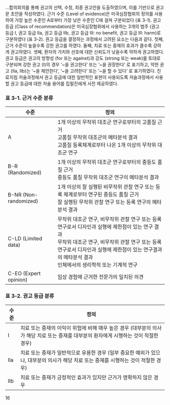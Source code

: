 ...합의회의를 통해 권고의 선택, 수정, 최종 권고안을 도출하였으며, 이를 기반으로 권고문 초안을 작성하였다. 근거 수준 (Level of evidence)은 미국심장협회의 정의를 사용하여 가장 높은 수준인 A로부터 가장 낮은 수준인 C에 걸쳐 구분되었다 (표 3-1). 권고 등급 (Class of recommendation)은 미국심장협회에서 사용하는 3개의 범주 (권고 등급 I, 권고 등급 IIa, 권고 등급 IIb, 권고 등급 III: no benefit, 권고 등급 III: harm)로 구분하였다 (표 3-2). 권고 등급을 결정하는 과정에서 고려된 요소는 다음과 같다. 첫째, 근거 수준이 높을수록 강한 권고를 하였다. 둘째, 치료 또는 중재의 효과가 클수록 강하게 권고하였다. 셋째, 환자의 가치와 선호에 대한 신뢰도가 낮을수록 약하게 권고하였다. 권고 등급은 권고의 방향성 (for 또는 against)과 강도 (strong 또는 weak)를 토대로 구분되며 강한 권고 (I)의 경우 ‘~을 권고한다’ 또는 ‘~을 권장한다’ 로 표기하고, 약한 권고 (IIa, IIb)는 ‘~을 제안한다’, ‘~을 고려한다’ 또는 ‘~을 할 수 있다’ 로 표기하였다. 진료지침 저술과정에서 권고 등급에 대한 일반적인 표현이 사용되도록 저술과정에서 사용할 권고 등급에 대한 저술 용어를 집필진에게 사전 제공하였다.

### 표 3-1. 근거 수준 분류

| 수준 | 정의 |
|---|---|
| A | 1개 이상의 무작위 대조군 연구로부터의 고품질 근거<br>고품질 무작위 대조군의 메타분석 결과<br>고품질 등록체계로부터 나온 1개 이상의 무작위 대조군 연구 |
| B-R (Randomized) | 1개 이상의 무작위 대조군 연구로부터의 중등도 품질 근거<br>중등도 품질 무작위 대조군 연구의 메타분석 결과 |
| B-NR (Non-randomized) | 1개 이상의 잘 실행된 비무작위 관찰 연구 또는 등록 체계로부터 연구된 중등도 품질 근거<br>잘 실행된 무작위 관찰 연구 또는 등록 연구의 메타분석 결과 |
| C-LD (Limited data) | 무작위 대조군 연구, 비무작위 관찰 연구 또는 등록 연구로서 디자인과 실행에 제한점이 있는 연구 결과<br>무작위 대조군 연구, 비무작위 관찰 연구 또는 등록연구로서 디자인과 실행에 제한점이 있는 연구결과의 메타분석 결과<br>인체에서의 생리학적 또는 기계적 연구 |
| C-EO (Expert opinion) | 임상 경험에 근거한 전문가의 일치된 의견 |

### 표 3-2. 권고 등급 분류

| 수준 | 정의 |
|---|---|
| I | 치료 또는 중재의 이익이 위험에 비해 매우 높은 경우 (대부분의 의사가 해당 치료 또는 중재를 대부분의 환자에게 시행하는 것이 적절한 경우) |
| IIa | 치료 또는 중재가 일반적으로 유용한 경우 (일부 중요한 예외가 있으나, 대부분의 의사가 해당 치료 또는 중재를 시행하는 것이 적절한 경우) |
| IIb | 치료 또는 중재가 긍정적인 효과가 있지만 근거가 명확하지 않은 경우 |

<PAGE>16
